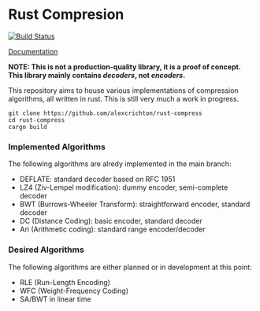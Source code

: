 # Rust Compresion

[![Build Status](https://travis-ci.org/alexcrichton/rust-compress.png?branch=master)](https://travis-ci.org/alexcrichton/rust-compress)

[Documentation](http://alexcrichton.com/rust-compress/compress/index.html)

**NOTE: This is not a production-quality library, it is a proof of concept. This
library mainly contains *decoders*, not *encoders*.**

This repository aims to house various implementations of compression algorithms,
all written in rust. This is still very much a work in progress.

```
git clone https://github.com/alexcrichton/rust-compress
cd rust-compress
cargo build
```

### Implemented Algorithms

The following algorithms are alredy implemented in the main branch:

* DEFLATE: standard decoder based on RFC 1951
* LZ4 (Ziv-Lempel modification): dummy encoder, semi-complete decoder
* BWT (Burrows-Wheeler Transform): straightforward encoder, standard decoder
* DC (Distance Coding): basic encoder, standard decoder
* Ari (Arithmetic coding): standard range encoder/decoder

### Desired Algorithms

The following algorithms are either planned or in development at this point:

* RLE (Run-Length Encoding)
* WFC (Weight-Frequency Coding)
* SA/BWT in linear time

